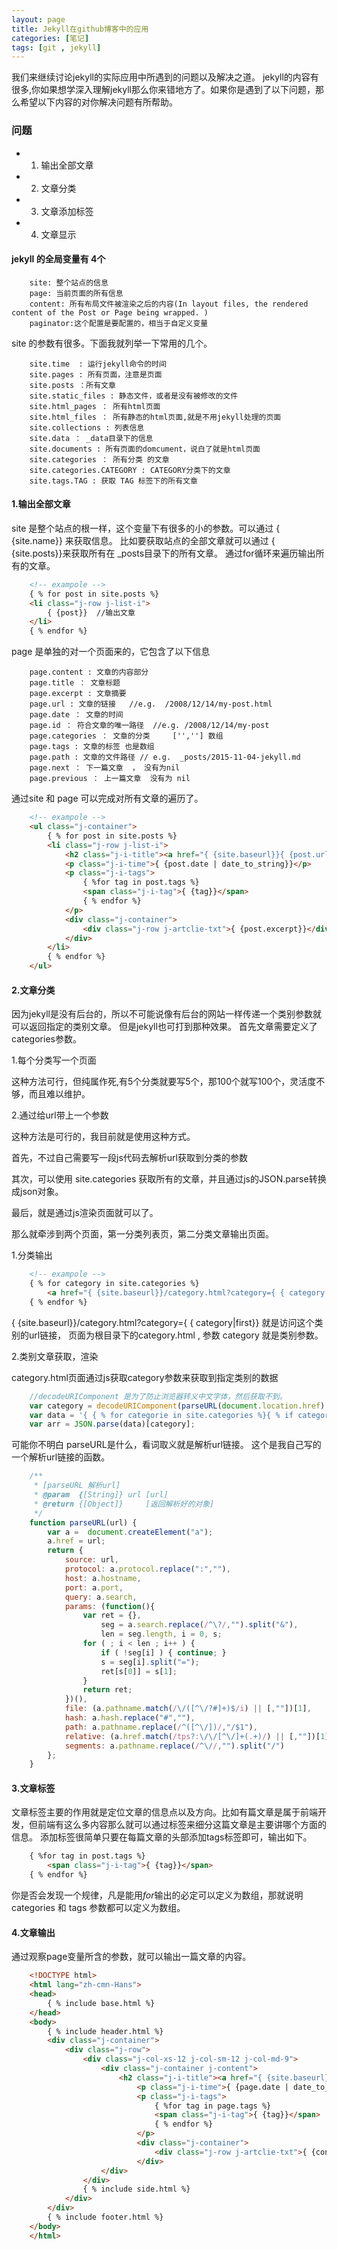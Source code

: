 ```yaml
---
layout: page
title: Jekyll在github博客中的应用
categories: [笔记]
tags: [git , jekyll]
---
```

我们来继续讨论jekyll的实际应用中所遇到的问题以及解决之道。
jekyll的内容有很多,你如果想学深入理解jekyll那么你来错地方了。如果你是遇到了以下问题，那么希望以下内容的对你解决问题有所帮助。

### 问题

* 1.   输出全部文章
* 2.   文章分类
* 3.   文章添加标签
* 4.   文章显示

#### jekyll 的全局变量有 4个

```
    site: 整个站点的信息
    page: 当前页面的所有信息
    content: 所有布局文件被渲染之后的内容(In layout files, the rendered content of the Post or Page being wrapped. )
    paginator:这个配置是要配置的，相当于自定义变量
```


site 的参数有很多。下面我就列举一下常用的几个。

```
    site.time  : 运行jekyll命令的时间
    site.pages : 所有页面，注意是页面
    site.posts ：所有文章
    site.static_files : 静态文件，或者是没有被修改的文件
    site.html_pages ： 所有html页面
    site.html_files ： 所有静态的html页面,就是不用jekyll处理的页面
    site.collections : 列表信息
    site.data ： _data目录下的信息
    site.documents : 所有页面的domcument，说白了就是html页面
    site.categories ： 所有分类 的文章
    site.categories.CATEGORY : CATEGORY分类下的文章
    site.tags.TAG : 获取 TAG 标签下的所有文章
```

#### 1.输出全部文章

site 是整个站点的根一样，这个变量下有很多的小的参数。可以通过 { {site.name}} 来获取信息。
比如要获取站点的全部文章就可以通过 { {site.posts}}来获取所有在  \_posts目录下的所有文章。
通过for循环来遍历输出所有的文章。

```html
    <!-- exampole -->
    { % for post in site.posts %}
    <li class="j-row j-list-i">
        { {post}}  //输出文章
    </li>
    { % endfor %}
```

page 是单独的对一个页面来的，它包含了以下信息

```
    page.content : 文章的内容部分
    page.title ： 文章标题
    page.excerpt : 文章摘要
    page.url : 文章的链接   //e.g.  /2008/12/14/my-post.html
    page.date ： 文章的时间  
    page.id ： 符合文章的唯一路径  //e.g. /2008/12/14/my-post
    page.categories ： 文章的分类     ['',''] 数组
    page.tags : 文章的标签 也是数组
    page.path : 文章的文件路径 // e.g.  _posts/2015-11-04-jekyll.md
    page.next ： 下一篇文章  ， 没有为nil
    page.previous ： 上一篇文章  没有为 nil
```

通过site 和 page 可以完成对所有文章的遍历了。

```html
    <!-- exampole -->
    <ul class="j-container">
        { % for post in site.posts %}
        <li class="j-row j-list-i">
            <h2 class="j-i-title"><a href="{ {site.baseurl}}{ {post.url}}">{ {post.title}}</a></h2>
            <p class="j-i-time">{ {post.date | date_to_string}}</p>
            <p class="j-i-tags">
                { %for tag in post.tags %}
                <span class="j-i-tag">{ {tag}}</span>
                { % endfor %}
            </p>
            <div class="j-container">
                <div class="j-row j-artclie-txt">{ {post.excerpt}}</div>
            </div>
        </li>
        { % endfor %}
    </ul>
```


#### 2.文章分类
因为jekyll是没有后台的，所以不可能说像有后台的网站一样传递一个类别参数就可以返回指定的类别文章。
但是jekyll也可打到那种效果。
首先文章需要定义了categories参数。


1.每个分类写一个页面

这种方法可行，但纯属作死,有5个分类就要写5个，那100个就写100个，灵活度不够，而且难以维护。

2.通过给url带上一个参数

这种方法是可行的，我目前就是使用这种方式。

首先，不过自己需要写一段js代码去解析url获取到分类的参数

其次，可以使用 site.categories 获取所有的文章，并且通过js的JSON.parse转换成json对象。

最后，就是通过js渲染页面就可以了。

那么就牵涉到两个页面，第一分类列表页，第二分类文章输出页面。

1.分类输出

```html
    <!-- exampole -->
    { % for category in site.categories %}
        <a href="{ {site.baseurl}}/category.html?category={ { category|first}}">{ {category | first}} <span class="j-class-i-num">({ {category | last | size}})</span></a>
    { % endfor %}
```

{ {site.baseurl}}/category.html?category={ { category|first}} 就是访问这个类别的url链接，
页面为根目录下的category.html  , 参数 category 就是类别参数。

2.类别文章获取，渲染

category.html页面通过js获取category参数来获取到指定类别的数据

```js
    //decodeURIComponent 是为了防止浏览器转义中文字体，然后获取不到。
    var category = decodeURIComponent(parseURL(document.location.href).params["category"]);
    var data = '{ { % for categorie in site.categories %}{ % if categorie[0] != site.categories.first[0] %},{ % endif %}"{ { categorie[0] }}":[{ % for post in categorie[1] %}{ % if post != categorie[1].first %},{ % endif %}{"url":"{ {post.url}}", "tags":{ {post.tags | jsonify }} , "content":"{ {post.excerpt | uri_escape}}" , "title":"{ {post.title}}","date":"{ {post.date | date:"%d/%m/%Y"}}"}{ % endfor %}]{ % endfor %} }';
    var arr = JSON.parse(data)[category];
```

可能你不明白 parseURL是什么，看词取义就是解析url链接。
这个是我自己写的一个解析url链接的函数。

```js
    /**
     * [parseURL 解析url]
     * @param  {[String]} url [url]
     * @return {[Object]}     [返回解析好的对象]
     */
    function parseURL(url) {
        var a =  document.createElement("a");
        a.href = url;
        return {
            source: url,
            protocol: a.protocol.replace(":",""),
            host: a.hostname,
            port: a.port,
            query: a.search,
            params: (function(){
                var ret = {},
                    seg = a.search.replace(/^\?/,"").split("&"),
                    len = seg.length, i = 0, s;
                for ( ; i < len ; i++ ) {
                    if ( !seg[i] ) { continue; }
                    s = seg[i].split("=");
                    ret[s[0]] = s[1];
                }
                return ret;
            })(),
            file: (a.pathname.match(/\/([^\/?#]+)$/i) || [,""])[1],
            hash: a.hash.replace("#",""),
            path: a.pathname.replace(/^([^\/])/,"/$1"),
            relative: (a.href.match(/tps?:\/\/[^\/]+(.+)/) || [,""])[1],
            segments: a.pathname.replace(/^\//,"").split("/")
        };
    }
```

#### 3.文章标签
文章标签主要的作用就是定位文章的信息点以及方向。比如有篇文章是属于前端开发，但前端有这么多内容那么就可以通过标签来细分这篇文章是主要讲哪个方面的信息。
添加标签很简单只要在每篇文章的头部添加tags标签即可，输出如下。

```html
    { %for tag in post.tags %}
        <span class="j-i-tag">{ {tag}}</span>
    { % endfor %}
```

你是否会发现一个规律，凡是能用*for*输出的必定可以定义为数组，那就说明 categories 和 tags 参数都可以定义为数组。

#### 4.文章输出
通过观察page变量所含的参数，就可以输出一篇文章的内容。

```html
    <!DOCTYPE html>
    <html lang="zh-cmn-Hans">
    <head>
        { % include base.html %}
    </head>
    <body>
        { % include header.html %}
        <div class="j-container">
            <div class="j-row">
                <div class="j-col-xs-12 j-col-sm-12 j-col-md-9">
                    <div class="j-container j-content">
                        <h2 class="j-i-title"><a href="{ {site.baseurl}}{ {page.url}}">{ {page.title}}</a></h2>
                            <p class="j-i-time">{ {page.date | date_to_string}}</p>
                            <p class="j-i-tags">
                                { %for tag in page.tags %}
                                <span class="j-i-tag">{ {tag}}</span>
                                { % endfor %}
                            </p>
                            <div class="j-container">
                                <div class="j-row j-artclie-txt">{ {content}}</div>
                            </div>
                    </div>
                </div>
                { % include side.html %}
            </div>
        </div>
        { % include footer.html %}
    </body>
    </html>
```






















